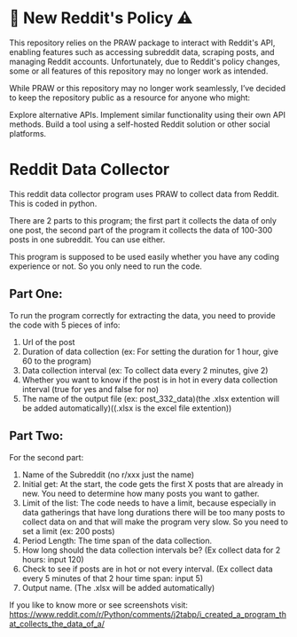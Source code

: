 # 📢 New Reddit's Policy ⚠️


This repository relies on the PRAW package to interact with Reddit's API, enabling features such as accessing subreddit data, scraping posts, and managing Reddit accounts. Unfortunately, due to Reddit's policy changes, some or all features of this repository may no longer work as intended.

While PRAW or this repository may no longer work seamlessly, I’ve decided to keep the repository public as a resource for anyone who might:

Explore alternative APIs.
Implement similar functionality using their own API methods.
Build a tool using a self-hosted Reddit solution or other social platforms.

# Reddit Data Collector

This reddit data collector program uses PRAW to collect data from Reddit. This is coded in python.

There are 2 parts to this program; the first part it collects the data of only one post, the second part of the program it collects the data of 100-300 posts in one subreddit. You can use either.

This program is supposed to be used easily whether you have any coding experience or not. So you only need to run the code.

## Part One: 
To run the program correctly for extracting the data, you need to provide the code with 5 pieces of info: 

1. Url of the post
2. Duration of data collection (ex: For setting the duration for 1 hour, give 60 to the program)
3. Data collection interval (ex: To collect data every 2 minutes, give 2)
4. Whether you want to know if the post is in hot in every data collection interval (true for yes and false for no)
5. The name of the output file (ex: post_332_data)(the .xlsx extention will be added automatically)((.xlsx is the excel file extention))

## Part Two: 
For the second part:

1. Name of the Subreddit (no r/xxx just the name)
2. Initial get: At the start, the code gets the first X posts that are already in new. You need to determine how many posts you want to gather.
3. Limit of the list: The code needs to have a limit, because especially in data gatherings that have long durations there will be too many posts to collect data on and that will make the program very slow. So you need to set a limit (ex: 200 posts)
4. Period Length: The time span of the data collection.
5. How long should the data collection intervals be? (Ex collect data for 2 hours: input 120)
6. Check to see if posts are in hot or not every interval. (Ex collect data every 5 minutes of that 2 hour time span: input 5)
7. Output name. (The .xlsx will be added automatically)

If you like to know more or see screenshots visit: https://www.reddit.com/r/Python/comments/j2tabp/i_created_a_program_that_collects_the_data_of_a/
